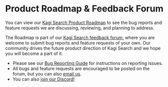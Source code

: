 # Product Roadmap & Feedback Forum

You can view our [Kagi Search Product Roadmap](https://kagifeedback.org/roadmap) to see the bug reports and feature requests we are discussing, reviewing, and planning to address.

The Roadmap is part of our [Kagi Search feedback forum](https://kagifeedback.org), where you are welcome to submit bug reports and feature requests of your own. Our community drives the future product direction of Kagi Search and we hope you will become a part of it.

- Please see our [Bug Reporting Guide](/articles/support-and-community/bug-reporting.md) for instructions on reporting issues.
- All bugs and feature requests are encouraged to be posted on the forum, but you can also [email us](/articles/support-and-community/email-support.md).
- You can also [join our Discord!](/articles/support-and-community/discord-server.md)
